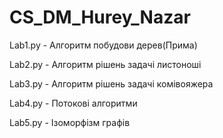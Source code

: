 # CS_DM_Hurey_Nazar

Lab1.py - Алгоритм побудови дерев(Прима)

Lab2.py - Алгоритм рішень задачі листоноші

Lab3.py - Алгоритм рішень задачі комівояжера

Lab4.py - Потокові алгоритми

Lab5.py - Ізоморфізм графів
